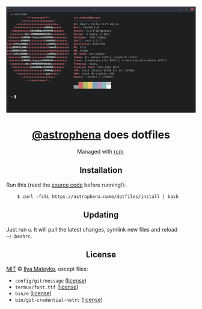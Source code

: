 <div align="center">
  <br>
  <img src="docs/images/xubuntu.png" alt="Xubuntu screenshot">
  <h1><a href="https://github.com/astrophena">@astrophena</a> does dotfiles</h1>
  <p>Managed with <a href="https://github.com/thoughtbot/rcm">rcm</a>.</p>
</div>

<div align="center">
  <h2>Installation</h2>
</div>

Run this (read the [source code](install.sh) before running!):

        $ curl -fsSL https://astrophena.name/dotfiles/install | bash

<div align="center">
  <h2>Updating</h2>
</div>

Just run `u`. It will pull the latest changes, symlink new files and reload `~/.bashrc`.

<div align="center">
  <h2>License</h2>
</div>

[MIT](LICENSE.md) © [Ilya Mateyko](https://github.com/astrophena), except files:

* `config/git/message` ([license](https://github.com/thoughtbot/dotfiles/blob/master/LICENSE))
* `termux/font.ttf` ([license](https://github.com/tonsky/FiraCode/blob/master/LICENSE))
* `bin/e` ([license](https://github.com/holman/dotfiles/blob/master/LICENSE.md))
* `bin/git-credential-netrc` ([license](https://github.com/git/git/blob/master/contrib/credential/netrc/git-credential-netrc.perl#L69))
